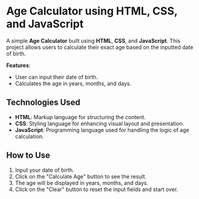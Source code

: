 

# Age Calculator using HTML, CSS, and JavaScript

A simple **Age Calculator** built using **HTML**, **CSS**, and **JavaScript**. This project allows users to calculate their exact age based on the inputted date of birth.

**Features**:
  - User can input their date of birth.
  - Calculates the age in years, months, and days.

## Technologies Used

- **HTML**: Markup language for structuring the content.
- **CSS**: Styling language for enhancing visual layout and presentation.
- **JavaScript**: Programming language used for handling the logic of age calculation.

## How to Use

1. Input your date of birth.
2. Click on the "Calculate Age" button to see the result.
3. The age will be displayed in years, months, and days.
4. Click on the "Clear" button to reset the input fields and start over.

